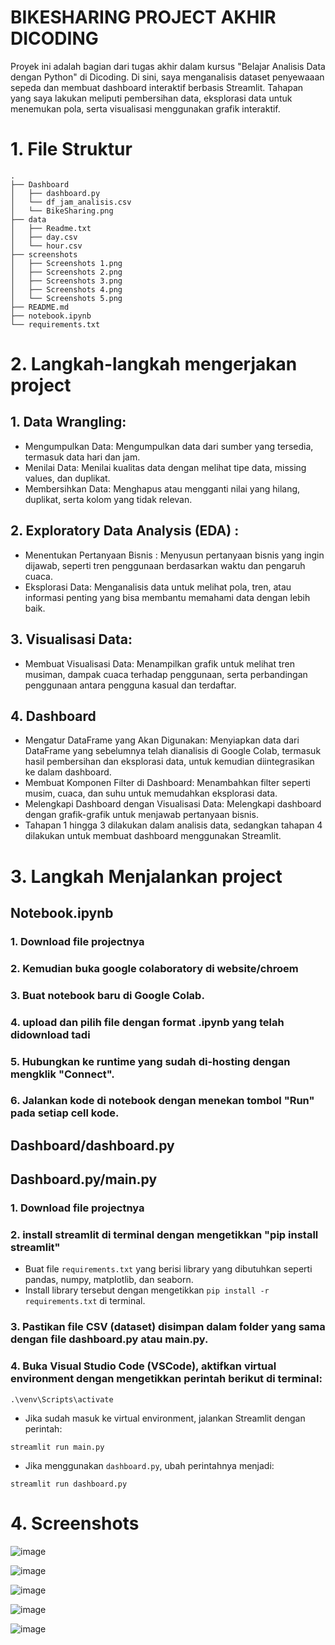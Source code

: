 # BIKESHARING PROJECT AKHIR DICODING

Proyek ini adalah bagian dari tugas akhir dalam kursus "Belajar Analisis Data dengan Python" di Dicoding. Di sini, saya menganalisis dataset penyewaaan sepeda dan membuat dashboard interaktif berbasis Streamlit. Tahapan yang saya lakukan meliputi pembersihan data, eksplorasi data untuk menemukan pola, serta visualisasi menggunakan grafik interaktif. 

# 1. File Struktur
```plaintext
.
├── Dashboard
│   ├── dashboard.py
│   └── df_jam_analisis.csv
│   └── BikeSharing.png
├── data
│   ├── Readme.txt
│   ├── day.csv
│   └── hour.csv
├── screenshots
│   ├── Screenshots 1.png
│   ├── Screenshots 2.png
│   ├── Screenshots 3.png
│   ├── Screenshots 4.png
│   └── Screenshots 5.png
├── README.md
├── notebook.ipynb
└── requirements.txt
```
# 2. Langkah-langkah mengerjakan project
## 1. Data Wrangling:
- Mengumpulkan Data: Mengumpulkan data dari sumber yang tersedia, termasuk data hari dan jam.
- Menilai Data: Menilai kualitas data dengan melihat tipe data, missing values, dan duplikat.
- Membersihkan Data: Menghapus atau mengganti nilai yang hilang, duplikat, serta kolom yang tidak relevan.

## 2. Exploratory Data Analysis (EDA) :
- Menentukan Pertanyaan Bisnis : Menyusun pertanyaan bisnis yang ingin dijawab, seperti tren penggunaan berdasarkan waktu dan pengaruh cuaca.
- Eksplorasi Data: Menganalisis data untuk melihat pola, tren, atau informasi penting yang bisa membantu memahami data dengan lebih baik.

## 3. Visualisasi Data:
- Membuat Visualisasi Data: Menampilkan grafik untuk melihat tren musiman, dampak cuaca terhadap penggunaan, serta perbandingan penggunaan antara pengguna kasual dan terdaftar.

## 4. Dashboard
- Mengatur DataFrame yang Akan Digunakan: Menyiapkan data dari DataFrame yang sebelumnya telah dianalisis di Google Colab, termasuk hasil pembersihan dan eksplorasi data, untuk kemudian diintegrasikan ke dalam dashboard.
- Membuat Komponen Filter di Dashboard: Menambahkan filter seperti musim, cuaca, dan suhu untuk memudahkan eksplorasi data.
- Melengkapi Dashboard dengan Visualisasi Data: Melengkapi dashboard dengan grafik-grafik untuk menjawab pertanyaan bisnis.
- Tahapan 1 hingga 3 dilakukan dalam analisis data, sedangkan tahapan 4 dilakukan untuk membuat dashboard menggunakan Streamlit.

# 3. Langkah Menjalankan project
## Notebook.ipynb
### 1. Download file projectnya
### 2. Kemudian buka google colaboratory di website/chroem
### 3. Buat notebook baru di Google Colab.
### 4. upload dan pilih file dengan format .ipynb yang telah didownload tadi
### 5. Hubungkan ke runtime yang sudah di-hosting dengan mengklik "Connect".
### 6. Jalankan kode di notebook dengan menekan tombol "Run" pada setiap cell kode.

## Dashboard/dashboard.py
## Dashboard.py/main.py
### 1. Download file projectnya
### 2. install streamlit di terminal dengan mengetikkan "pip install streamlit"
- Buat file `requirements.txt` yang berisi library yang dibutuhkan seperti pandas, numpy, matplotlib, dan seaborn.
- Install library tersebut dengan mengetikkan `pip install -r requirements.txt` di terminal.
### 3. Pastikan file CSV (dataset) disimpan dalam folder yang sama dengan file dashboard.py atau main.py.
### 4. Buka Visual Studio Code (VSCode), aktifkan virtual environment dengan mengetikkan perintah berikut di terminal:
```
.\venv\Scripts\activate
```
- Jika sudah masuk ke virtual environment, jalankan Streamlit dengan perintah:
```
streamlit run main.py
```
- Jika menggunakan `dashboard.py`, ubah perintahnya menjadi:
```
streamlit run dashboard.py
```
# 4. Screenshots
![image](https://github.com/user-attachments/assets/8bab2c0e-8436-474b-ae72-9c729c7be31b)

![image](https://github.com/user-attachments/assets/cfe868ee-a220-4c5c-9787-3290e6cec4c9)

![image](https://github.com/user-attachments/assets/eddaa5ef-f820-4576-a4bb-6966d371733c)

![image](https://github.com/user-attachments/assets/e857fa4b-2962-486e-a285-03591d792afe)

![image](https://github.com/user-attachments/assets/59d4fb6b-51fd-43bf-adce-5f6efef192f4)






